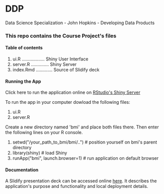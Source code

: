 DDP
===

Data Science Specialization - John Hopkins - Developing Data Products

### This repo contains the Course Project's files

#### Table of contents

1. ui.R .................. Shiny User Interface
2. server.R .............. Shiny Server
3. index.Rmd ............. Source of Slidify deck

#### Running the App

Click here to run the application online on [RStudio's Shiny Server](https://guye.shinyapps.io/BMICalc/)

To run the app in your computer dowload the following files:

1. ui.R
2. server.R

Create a new directory named 'bmi' and place both files there. Then enter the following lines on your R console.

1. setwd("/your_path_to_bmi/bmi/..")    # position yourself on bmi's parent directory
2. library(shiny)                       # load Shiny
3. runApp("bmi", launch.browser=1)      # run application on default browser
 

#### Documentation

A Slidify presentation deck can be accessed online [here](http://guysk.github.io/DDP-Shiny-Deck/). It describes the application's purpose and functionality and local deployment details. 


